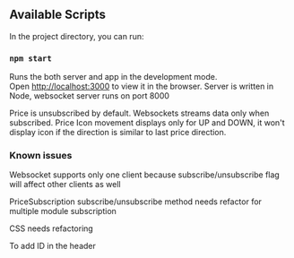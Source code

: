 ## Available Scripts

In the project directory, you can run:

### `npm start`

Runs the both server and app in the development mode.\
Open [http://localhost:3000](http://localhost:3000) to view it in the browser.
Server is written in Node, websocket server runs on port 8000

Price is unsubscribed by default. Websockets streams data only when subscribed.
Price Icon movement displays only for UP and DOWN, it won't display icon if the direction
is similar to last price direction.

### Known issues

Websocket supports only one client because subscribe/unsubscribe flag will affect other
clients as well

PriceSubscription subscribe/unsubscribe method needs refactor for multiple module 
subscription

CSS needs refactoring

To add ID in the header

